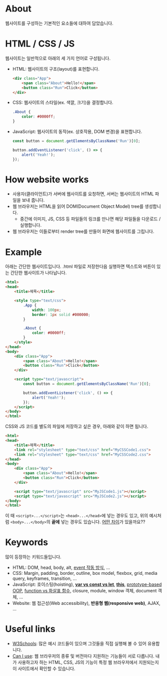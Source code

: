 # About

웹사이트를 구성하는 기본적인 요소들에 대하여 담았습니다.

# HTML / CSS / JS

웹사이트는 일반적으로 아래의 세 가지 언어로 구성됩니다.

- HTML: 웹사이트의 구조(layout)를 표현합니다.
    ```html
    <div class="App">
        <span class="About">Hello!</span>
        <button class="Run">Click</button>
    </div>
    ```
- CSS: 웹사이트의 스타일(ex. 색깔, 크기)을 결정합니다.
    ```css
    .About {
        color: #0000ff;
    }
    ```
- JavaScript: 웹사이트의 동작(ex. 상호작용, DOM 변경)을 표현합니다.
    ```javascript
    const button = document.getElementsByClassName('Run')[0];

    button.addEventListener('click', () => {
        alert('Yeah!');
    });
    ```

# How website works

- 사용자(클라이언트)가 서버에 웹사이트를 요청하면, 서버는 웹사이트의 HTML 파일을 보내 줍니다.
- 웹 브라우저는 HTML을 읽어 DOM(Document Object Model) tree를 생성합니다.
  - 중간에 이미지, JS, CSS 등 파일들의 링크를 만나면 해당 파일들을 다운로드 / 실행합니다.
- 웹 브라우저는 이들로부터 render tree를 만들어 화면에 웹사이트를 그립니다.

# Example

아래는 간단한 웹사이트입니다. .html 파일로 저장한다음 실행하면 텍스트와 버튼이 있는 간단한 웹사이트가 나타납니다.

```html
<html>
<head>
    <title>제목</title>

    <style type="text/css">
        .App {
            width: 100px;
            border: 1px solid #000000;
        }

        .About {
            color: #0000ff;
        }
    </style>
</head>
<body>
    <div class="App">
        <span class="About">Hello!</span>
        <button class="Run">Click</button>
    </div>

    <script type="text/javascript">
        const button = document.getElementsByClassName('Run')[0];

        button.addEventListener('click', () => {
            alert('Yeah!');
        });
    </script>
</body>
</html>
```

CSS와 JS 코드를 별도의 파일에 저장하고 싶은 경우, 아래와 같이 하면 됩니다.

```html
<html>
<head>
    <title>제목</title>
    <link rel="stylesheet" type="text/css" href="MyCSSCode1.css">
    <link rel="stylesheet" type="text/css" href="MyCSSCode2.css">
</head>
<body>
    <div class="App">
        <span class="About">Hello!</span>
        <button class="Run">Click</button>
    </div>

    <script type="text/javascript" src="MyJSCode1.js"></script>
    <script type="text/javascript" src="MyJSCode2.js"></script>
</body>
</html>
```

이 때 `<script>...</script>`는 `<head>...</head>`에 넣는 경우도 있고, 위의 예시처럼 `<body>...</body>`의 **끝에** 넣는 경우도 있습니다. [어떤 차이](https://webdir.tistory.com/514)가 있을까요??

# Keywords
많이 등장하는 키워드들입니다.

- HTML: DOM, head, body, alt, [event 작동 방식](https://joshua1988.github.io/web-development/javascript/event-propagation-delegation/), ...
- CSS: Margin, padding, border, outline, box model, flexbox, grid, media query, keyframes, transition, ...
- JavaScript: 호이스팅(hoisting), **[var vs const vs let](https://medium.com/@yeon22/javascript-var-let-const의-차이점-9fab5c264c9c)**, **[this](https://nykim.work/71)**, [prototype-based OOP](https://developer.mozilla.org/ko/docs/Web/JavaScript/Inheritance_and_the_prototype_chain), [function vs 화살표 함수](https://velog.io/@modolee/javascript-function-vs-arrow-function), closure, module, window 객체, document 객체, ...
- Website: 웹 접근성(Web accessibility), **반응형 웹(responsive web)**, AJAX, ...

# Useful links
- [W3Schools](https://www.w3schools.com/): 많은 예시 코드들이 있으며 그것들을 직접 실행해 볼 수 있어 유용합니다.
- [Can I use](https://caniuse.com/): 웹 브라우저의 종류 및 버전마다 지원하는 기능들이 서로 다릅니다. 내가 사용하고자 하는 HTML, CSS, JS의 기능이 특정 웹 브라우저에서 지원되는지 이 사이트에서 확인할 수 있습니다.

